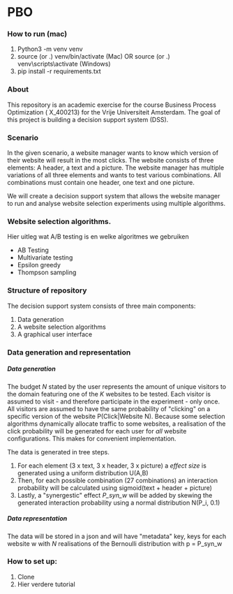 # PBO

### How to run (mac)
1. Python3 -m venv venv
2. source (or .) venv/bin/activate (Mac) OR source (or .) venv\scripts\activate (Windows)
3. pip install -r requirements.txt

### About

This repository is an academic exercise for the course Business Process Optimization (
X_400213) for the Vrije Universiteit Amsterdam. The goal of this project is building a decision support system (DSS). 


### Scenario
In the given scenario, a website manager wants to know which version of their website will result in the most clicks. The website consists of three elements: A header, a text and a picture. The website manager has multiple variations of all three elements and wants to test various combinations. All combinations must contain one header, one text and one picture. 

We will create a decision support system that allows the website manager to run and analyse website selection experiments using multiple algorithms.



### Website selection algorithms. 
Hier uitleg wat A/B testing is en welke algoritmes we gebruiken

- AB Testing
- Multivariate testing
- Epsilon greedy
- Thompson sampling


### Structure of repository
The decision support system consists of three main components: 
1. Data generation
2. A website selection algorithms
3. A graphical user interface


### Data generation and representation

##### Data generation
The budget _N_ stated by the user represents the amount of unique visitors to the domain featuring one of the _K_ websites to be tested. Each visitor is assumed to visit - and therefore participate in the experiment - only once. All visitors are assumed to have the same probability of "clicking" on a specific version of the website P(Click|Website N). Because some selection algorithms dynamically allocate traffic to some websites, a realisation of the click probability will be generated for each user for _all_ website configurations. This makes for convenient implementation. 

The data is generated in tree steps. 
1. For each element (3 x text, 3 x header, 3 x picture) a _effect size_ is generated using a uniform distribution U(A,B)
2. Then, for each possible combination (27 combinations) an interaction probability will be calculated using sigmoid(text + header + picture)
3. Lastly, a "synergestic" effect _P\_syn\_w_ will be added by skewing the generated interaction probability using a normal distribution N(P_i, 0.1)

##### Data representation
The data will be stored in a json and will have "metadata" key, keys for each website w with _N_ realisations of the Bernoulli distribution with p = P_syn_w 

### How to set up:
1. Clone
2. Hier verdere tutorial
